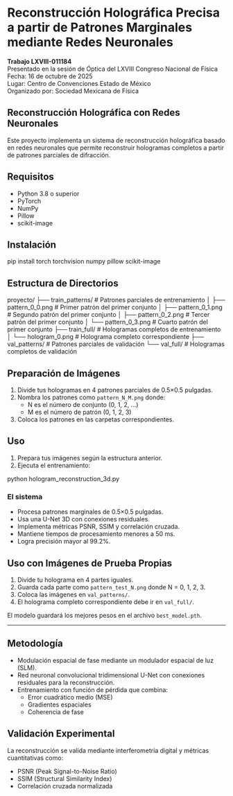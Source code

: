 # Reconstrucción Holográfica Precisa a partir de Patrones Marginales mediante Redes Neuronales

**Trabajo LXVIII-011184**  
Presentado en la sesión de Óptica del LXVIII Congreso Nacional de Física  
Fecha: 16 de octubre de 2025  
Lugar: Centro de Convenciones Estado de México  
Organizado por: Sociedad Mexicana de Física

## Reconstrucción Holográfica con Redes Neuronales

Este proyecto implementa un sistema de reconstrucción holográfica basado en redes neuronales que permite reconstruir hologramas completos a partir de patrones parciales de difracción.

## Requisitos

- Python 3.8 o superior  
- PyTorch  
- NumPy  
- Pillow  
- scikit-image

## Instalación

pip install torch torchvision numpy pillow scikit-image


## Estructura de Directorios

proyecto/
├── train_patterns/ # Patrones parciales de entrenamiento
│ ├── pattern_0_0.png # Primer patrón del primer conjunto
│ ├── pattern_0_1.png # Segundo patrón del primer conjunto
│ ├── pattern_0_2.png # Tercer patrón del primer conjunto
│ └── pattern_0_3.png # Cuarto patrón del primer conjunto
├── train_full/ # Hologramas completos de entrenamiento
│ └── hologram_0.png # Holograma completo correspondiente
├── val_patterns/ # Patrones parciales de validación
└── val_full/ # Hologramas completos de validación


## Preparación de Imágenes

1. Divide tus hologramas en 4 patrones parciales de 0.5×0.5 pulgadas.  
2. Nombra los patrones como `pattern_N_M.png` donde:  
   - N es el número de conjunto (0, 1, 2, ...)  
   - M es el número de patrón (0, 1, 2, 3)  
3. Coloca los patrones en las carpetas correspondientes.

## Uso

1. Prepara tus imágenes según la estructura anterior.  
2. Ejecuta el entrenamiento:

python hologram_reconstruction_3d.py


### El sistema

- Procesa patrones marginales de 0.5×0.5 pulgadas.  
- Usa una U-Net 3D con conexiones residuales.  
- Implementa métricas PSNR, SSIM y correlación cruzada.  
- Mantiene tiempos de procesamiento menores a 50 ms.  
- Logra precisión mayor al 99.2%.

## Uso con Imágenes de Prueba Propias

1. Divide tu holograma en 4 partes iguales.  
2. Guarda cada parte como `pattern_test_N.png` donde N = 0, 1, 2, 3.  
3. Coloca las imágenes en `val_patterns/`.  
4. El holograma completo correspondiente debe ir en `val_full/`.

El modelo guardará los mejores pesos en el archivo `best_model.pth`.

---

## Metodología

- Modulación espacial de fase mediante un modulador espacial de luz (SLM).  
- Red neuronal convolucional tridimensional U-Net con conexiones residuales para la reconstrucción.  
- Entrenamiento con función de pérdida que combina:  
  - Error cuadrático medio (MSE)  
  - Gradientes espaciales  
  - Coherencia de fase

## Validación Experimental

La reconstrucción se valida mediante interferometría digital y métricas cuantitativas como:  
- PSNR (Peak Signal-to-Noise Ratio)  
- SSIM (Structural Similarity Index)  
- Correlación cruzada normalizada

